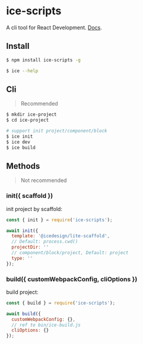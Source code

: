 # ice-scripts

A cli tool for React Development. [Docs](https://ice.work/docs/basis/ice-scripts).

## Install

```bash
$ npm install ice-scripts -g

$ ice --help
```

## Cli

> Recommended

```bash
$ mkdir ice-project
$ cd ice-project

# support init project/component/block
$ ice init
$ ice dev
$ ice build
```

## Methods

> Not recommended

### init({ scaffold })

init project by scaffold:

```js
const { init } = require('ice-scripts');

await init({
  template: '@icedesign/lite-scaffold',
  // Default: process.cwd()
  projectDir: ''
  // component/block/project, Default: project
  type: ''
});
```

### build({ customWebpackConfig, cliOptions })

build project:

```js
const { build } = require('ice-scripts');

await build({
  customWebpackConfig: {},
  // ref to bin/ice-build.js
  cliOptions: {}
});
```
